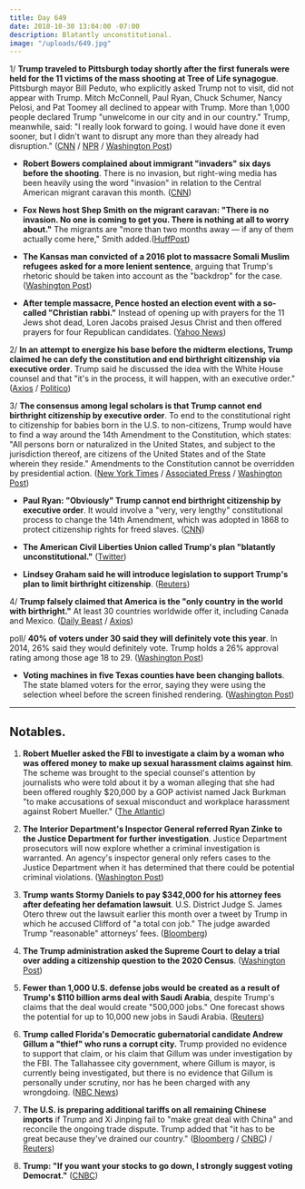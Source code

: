```yaml
---
title: Day 649
date: 2018-10-30 13:04:00 -07:00
description: Blatantly unconstitutional.
image: "/uploads/649.jpg"
---
```


1/ **Trump traveled to Pittsburgh today shortly after the first funerals were held for the 11 victims of the mass shooting at Tree of Life synagogue**. Pittsburgh mayor Bill Peduto, who explicitly asked Trump not to visit, did not appear with Trump. Mitch McConnell, Paul Ryan, Chuck Schumer, Nancy Pelosi, and Pat Toomey all declined to appear with Trump. More than 1,000 people declared Trump "unwelcome in our city and in our country." Trump, meanwhile, said:  "I really look forward to going. I would have done it even sooner, but I didn't want to disrupt any more than they already had disruption." ([CNN](https://www.cnn.com/2018/10/30/politics/donald-trump-pittsburgh-visit-shooting/index.html) / [NPR](https://www.npr.org/2018/10/30/662017268/trump-to-visit-pittsburgh-but-not-everyone-will-welcome-him) / [Washington Post](https://www.washingtonpost.com/nation/2018/10/30/despite-calls-stay-away-trump-heads-pittsburgh-after-synagogue-massacre/))

* **Robert Bowers complained about immigrant "invaders" six days before the shooting**. There is no invasion, but right-wing media has been heavily using the word "invasion" in relation to the Central American migrant caravan this month. ([CNN](https://www.cnn.com/2018/10/29/media/pittsburgh-suspect-invasion/index.html))

* **Fox News host Shep Smith on the migrant caravan: "There is no invasion. No one is coming to get you. There is nothing at all to worry about."** The migrants are "more than two months away — if any of them actually come here," Smith added.([HuffPost](https://www.huffingtonpost.com/entry/shepard-smith-caravan-invasion-election-fearmongering_us_5bd77fc5e4b017e5bfd4de14))

* **The Kansas man convicted of a 2016 plot to massacre Somali Muslim refugees asked for a more lenient sentence**, arguing that Trump's rhetoric should be taken into account as the "backdrop" for the case. ([Washington Post](https://www.washingtonpost.com/nation/2018/10/30/pointing-trumps-rhetoric-attorneys-kansas-militiaman-convicted-mosque-bomb-plot-ask-more-lenient-sentence/))

* **After temple massacre, Pence hosted an election event with a so-called "Christian rabbi."** Instead of opening up with prayers for the 11 Jews shot dead, Loren Jacobs praised Jesus Christ and then offered prayers for four Republican candidates. ([Yahoo News](https://www.yahoo.com/news/pence-stuns-jews-prayers-christian-rabbi-temple-massacre-151030236.html))

2/ **In an attempt to energize his base before the midterm elections, Trump claimed he can defy the constitution and end birthright citizenship via executive order**. Trump said he discussed the idea with the White House counsel and that "it's in the process, it will happen, with an executive order." ([Axios](https://www.axios.com/trump-birthright-citizenship-executive-order-0cf4285a-16c6-48f2-a933-bd71fd72ea82.html) / [Politico](https://www.politico.com/story/2018/10/30/trump-end-birthright-citizenship-947962))

3/ **The consensus among legal scholars is that Trump cannot end birthright citizenship by executive order**. To end to the constitutional right to citizenship for babies born in the U.S. to non-citizens, Trump would have to find a way around the 14th Amendment to the Constitution, which states: "All persons born or naturalized in the United States, and subject to the jurisdiction thereof, are citizens of the United States and of the State wherein they reside." Amendments to the Constitution cannot be overridden by presidential action. ([New York Times](https://www.nytimes.com/2018/10/30/us/politics/trump-birthright-citizenship.html) / [Associated Press](https://apnews.com/7bc17837af16492b81e1f3fff913e3e5) / [Washington Post](https://www.washingtonpost.com/politics/trump-eyeing-executive-order-to-end-citizenship-for-children-of-noncitizens-born-on-us-soil/2018/10/30/66892050-dc29-11e8-b3f0-62607289efee_story.html))

* **Paul Ryan: "Obviously" Trump cannot end birthright citizenship by executive order**. It would involve a "very, very lengthy" constitutional process to change the 14th Amendment, which was adopted in 1868 to protect citizenship rights for freed slaves. ([CNN](https://www.cnn.com/2018/10/30/politics/donald-trump-ending-birthright-citizenship/index.html))

* **The American Civil Liberties Union called Trump's plan "blatantly unconstitutional."** ([Twitter](https://twitter.com/ACLU/status/1057260967015432192))

* **Lindsey Graham said he will introduce legislation to support Trump's plan to limit birthright citizenship**. ([Reuters](https://www.reuters.com/article/us-usa-immigration-citizenship-graham/u-s-senator-says-will-offer-bill-to-back-trump-birthright-citizenship-plan-idUSKCN1N426C))

4/ **Trump falsely claimed that America is the "only country in the world with birthright."** At least 30 countries worldwide offer it, including Canada and Mexico. ([Daily Beast](https://www.thedailybeast.com/trumps-claim-that-birthright-citizenship-is-unique-to-the-us-is-completely-false) / [Axios](https://www.axios.com/trump-says-us-will-build-tent-cities-to-host-asylum-seekers-1540867956-93aba61f-0b29-4d6a-b947-94d8356cbeaa.html))

poll/ **40% of voters under 30 said they will definitely vote this year**. In 2014, 26% said they would definitely vote. Trump holds a 26% approval rating among those age 18 to 29. ([Washington Post](https://www.washingtonpost.com/politics/young-americans-are-more-likely-to-vote-this-year-than-past-two-midterms-new-poll-finds/2018/10/28/7af04fde-dabf-11e8-b3f0-62607289efee_story.html))

* **Voting machines in five Texas counties have been changing ballots**. The state blamed voters for the error, saying they were using the selection wheel before the screen finished rendering. ([Washington Post](https://www.washingtonpost.com/politics/2018/10/29/texans-say-glitchy-voting-machines-are-changing-their-ballots-state-blames-user-error/))

---

## Notables.

1. **Robert Mueller asked the FBI to investigate a claim by a woman who was offered money to make up sexual harassment claims against him**. The scheme was brought to the special counsel's attention by journalists who were told about it by a woman alleging that she had been offered roughly $20,000 by a GOP activist named Jack Burkman "to make accusations of sexual misconduct and workplace harassment against Robert Mueller." ([The Atlantic](https://www.theatlantic.com/politics/archive/2018/10/special-counsel-refers-scheme-targeting-mueller-to-fbi/574411/))

2. **The Interior Department's Inspector General referred Ryan Zinke to the Justice Department for further investigation**. Justice Department prosecutors will now explore whether a criminal investigation is warranted. An agency's inspector general only refers cases to the Justice Department when it has determined that there could be potential criminal violations. ([Washington Post](https://www.washingtonpost.com/energy-environment/2018/10/30/zinkes-own-agency-watchdog-just-referred-him-justice-department/))

3. **Trump wants Stormy Daniels to pay $342,000 for his attorney fees after defeating her defamation lawsuit**. U.S. District Judge S. James Otero threw out the lawsuit earlier this month over a tweet by Trump in which he accused Clifford of "a total con job." The judge awarded Trump "reasonable" attorneys’ fees. ([Bloomberg](https://www.bloomberg.com/news/articles/2018-10-29/trump-seeks-342-000-in-attorneys-fees-from-stormy-daniels))

4. **The Trump administration asked the Supreme Court to delay a trial over adding a citizenship question to the 2020 Census**. ([Washington Post](https://www.washingtonpost.com/politics/trump-administration-asks-supreme-court-to-delay-census-trial/2018/10/30/85e1a292-dc06-11e8-b732-3c72cbf131f2_story.html))

5. **Fewer than 1,000 U.S. defense jobs would be created as a result of Trump's $110 billion arms deal with Saudi Arabia**, despite Trump's claims that the deal would create "500,000 jobs." One forecast shows the potential for up to 10,000 new jobs in Saudi Arabia. ([Reuters](https://www.reuters.com/article/us-saudi-arms-jobs-exclusive/exclusive-defense-firms-see-only-hundreds-of-new-u-s-jobs-from-saudi-mega-deal-idUSKCN1N40DM))

6. **Trump called Florida's Democratic gubernatorial candidate Andrew Gillum a "thief" who runs a corrupt city.** Trump provided no evidence to support that claim, or his claim that Gillum was under investigation by the FBI. The Tallahassee city government, where Gillum is mayor, is currently being investigated, but there is no evidence that Gillum is personally under scrutiny, nor has he been charged with any wrongdoing. ([NBC News](https://www.nbcnews.com/politics/politics-news/trump-calls-gillum-thief-without-evidence-what-s-federal-investigation-n925961))

7. **The U.S. is preparing additional tariffs on all remaining Chinese imports** if Trump and Xi Jinping fail to "make great deal with China" and reconcile the ongoing trade dispute. Trump added that "it has to be great because they've drained our country." ([Bloomberg](https://www.bloomberg.com/news/articles/2018-10-29/u-s-said-to-plan-more-china-tariffs-if-trump-xi-meeting-fails) / [CNBC](https://www.cnbc.com/2018/10/29/us-plans-new-257-billion-china-tariff-wave-if-trump-xi-trade-talks-fail.html)) / [Reuters](https://www.reuters.com/article/us-usa-trade-china-trump/trump-says-he-expects-great-deal-with-china-but-more-tariffs-if-not-idUSKCN1N40LN))

8. **Trump: "If you want your stocks to go down, I strongly suggest voting Democrat."** ([CNBC](https://www.cnbc.com/2018/10/30/trump-if-you-want-your-stocks-to-go-down-i-strongly-suggest-voting-democrat.html))
